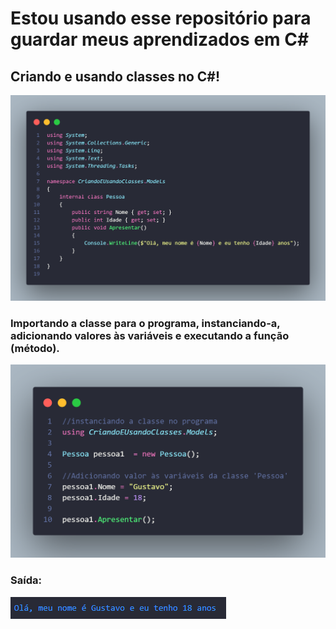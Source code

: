 # Estou usando esse repositório para guardar meus aprendizados em C#
## Criando e usando classes no C#!
<img src="./img/CriandoEUsandoClasses/pessoaCs.png" width="600px">

### Importando a classe para o programa, instanciando-a, adicionando valores às variáveis e executando a função (método).
<img src="./img/CriandoEUsandoClasses/programCs.png" width="600px">

### Saída:
<img src="./img/CriandoEUsandoClasses/output.png">


